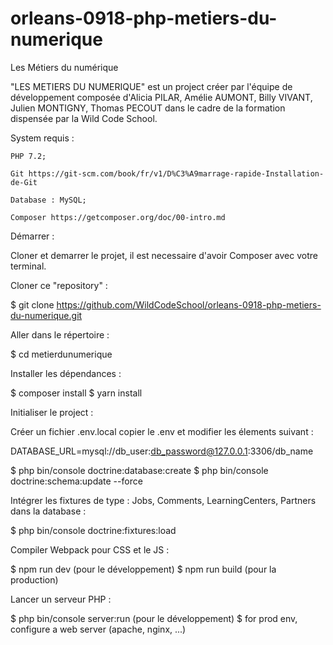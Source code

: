 # orleans-0918-php-metiers-du-numerique

Les Métiers du numérique 

"LES METIERS DU NUMERIQUE" est un project créer par l'équipe de développement composée d'Alicia PILAR, Amélie AUMONT, Billy VIVANT, Julien MONTIGNY, Thomas PECOUT dans le cadre de la formation dispensée par la Wild Code School. 

System requis :

    PHP 7.2;

    Git https://git-scm.com/book/fr/v1/D%C3%A9marrage-rapide-Installation-de-Git

    Database : MySQL;

    Composer https://getcomposer.org/doc/00-intro.md
    
Démarrer : 

Cloner et demarrer le projet, il est necessaire d'avoir Composer avec votre terminal.  

Cloner ce "repository" : 

$ git clone https://github.com/WildCodeSchool/orleans-0918-php-metiers-du-numerique.git

Aller dans le répertoire : 

$ cd metierdunumerique

Installer les dépendances : 

$ composer install
$ yarn install

Initialiser le project :

Créer un fichier .env.local copier le .env et modifier les élements suivant :

DATABASE_URL=mysql://db_user:db_password@127.0.0.1:3306/db_name

$ php bin/console doctrine:database:create 
$ php bin/console doctrine:schema:update --force

Intégrer les fixtures de type : Jobs, Comments, LearningCenters, Partners dans la database :

$ php bin/console doctrine:fixtures:load

Compiler Webpack pour CSS et le JS :

$ npm run dev (pour le développement) 
$ npm run build (pour la production)

Lancer un serveur PHP :

$ php bin/console server:run (pour le développement) 
$ for prod env, configure a web server (apache, nginx, ...)
